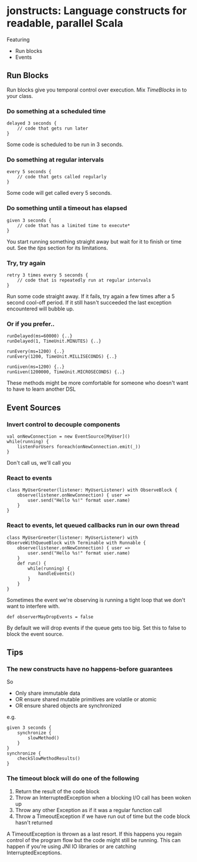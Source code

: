 # jonstructs: Language constructs for readable, parallel Scala #

Featuring

* Run blocks
* Events

## Run Blocks ##

Run blocks give you temporal control over execution. Mix _TimeBlocks_ in to your class.

### Do something at a scheduled time ###

    delayed 3 seconds {
        // code that gets run later
    }

Some code is scheduled to be run in 3 seconds.

### Do something at regular intervals ###

    every 5 seconds {
        // code that gets called regularly
    }

Some code will get called every 5 seconds.

### Do something until a timeout has elapsed ###

    given 3 seconds {
        // code that has a limited time to execute*
    }

You start running something straight away but wait for it to finish or time out. See the _tips_ section for its
limitations.

### Try, try again ###

    retry 3 times every 5 seconds {
        // code that is repeatedly run at regular intervals
    }

Run some code straight away. If it fails, try again a few times after a 5 second cool-off period. If it still hasn't
succeeded the last exception encountered will bubble up.

### Or if you prefer.. ###

    runDelayed(ms=60000) {..}
    runDelayed(1, TimeUnit.MINUTES) {..}

    runEvery(ms=1200) {..}
    runEvery(1200, TimeUnit.MILLISECONDS) {..}

    runGiven(ms=1200) {..}
    runGiven(1200000, TimeUnit.MICROSECONDS) {..}

These methods might be more comfortable for someone who doesn't want to have to learn another DSL

## Event Sources ##

### Invert control to decouple components ###

    val onNewConnection = new EventSource[MyUser]()
    while(running) {
        listenForUsers foreach(onNewConnection.emit(_))
    }

Don't call us, we'll call you

### React to events ###

    class MyUserGreeter(listener: MyUserListener) with ObserveBlock {
        observe(listener.onNewConnection) { user =>
            user.send("Hello %s!" format user.name)
        }
    }



### React to events, let queued callbacks run in our own thread ###

    class MyUserGreeter(listener: MyUserListener) with ObserveWithQueueBlock with Terminable with Runnable {
        observe(listener.onNewConnection) { user =>
            user.send("Hello %s!" format user.name)
        }
        def run() {
            while(running) {
                handleEvents()
            }
        }
    }

Sometimes the event we're observing is running a tight loop that we don't want to interfere with.

    def observerMayDropEvents = false

By default we will drop events if the queue gets too big. Set this to false to block the event source.

## Tips ##

### The new constructs have no happens-before guarantees ###

So

* Only share immutable data
* OR ensure shared mutable primitives are volatile or atomic
* OR ensure shared objects are synchronized

e.g.

    given 3 seconds {
        synchronize {
            slowMethod()
        }
    }
    synchronize {
        checkSlowMethodResults()
    }

### The timeout block will do one of the following ###

1. Return the result of the code block
1. Throw an InterruptedException when a blocking I/O call has been woken up
1. Throw any other Exception as if it was a regular function call
1. Throw a TimeoutException if we have run out of time but the code block hasn't returned

A TimeoutException is thrown as a last resort. If this happens you regain control of the program flow but the code might
still be running. This can happen if you're using JNI IO libraries or are catching InterruptedExceptions.


